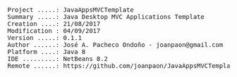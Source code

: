 <pre>

Project .....: JavaAppsMVCTemplate
Summary .....: Java Desktop MVC Applications Template
Creation ....: 21/08/2017
Modification : 04/09/2017
Version .....: 0.1.1
Author ......: José A. Pacheco Ondoño - joanpaon@gmail.com
Platform ....: Java 8
IDE .........: NetBeans 8.2
Remote ......: https://github.com/joanpaon/JavaAppsMVCTemplate.git

</pre>
